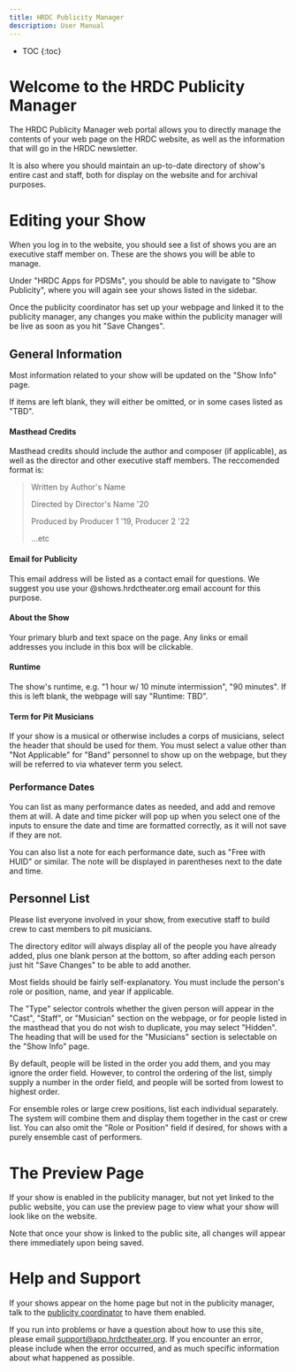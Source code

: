 ```yaml
---
title: HRDC Publicity Manager
description: User Manual
---
```


* TOC
{:toc}

# Welcome to the HRDC Publicity Manager

The HRDC Publicity Manager web portal allows you to directly manage the
contents of your web page on the HRDC website, as well as the information that
will go in the HRDC newsletter.

It is also where you should maintain an up-to-date directory of show's entire
cast and staff, both for display on the website and for archival purposes.

# Editing your Show

When you log in to the website, you should see a list of shows you are an
executive staff member on. These are the shows you will be able to manage.

Under "HRDC Apps for PDSMs", you should be able to navigate to "Show
Publicity", where you will again see your shows listed in the sidebar.

Once the publicity coordinator has set up your webpage and linked it to the
publicity manager, any changes you make within the publicity manager will be
live as soon as you hit "Save Changes".

## General Information

Most information related to your show will be updated on the "Show Info" page.

If items are left blank, they will either be omitted, or in some cases listed
as "TBD".

#### Masthead Credits

Masthead credits should include the author and composer (if applicable), as
well as the director and other executive staff members. The reccomended
format is:

> Written by Author's Name
>
> Directed by Director's Name '20
>
> Produced by Producer 1 '19, Producer 2 '22
>
> ...etc

#### Email for Publicity

This email address will be listed as a contact email for questions. We suggest
you use your @shows.hrdctheater.org email account for this purpose.

#### About the Show

Your primary blurb and text space on the page. Any links or email addresses
you include in this box will be clickable.

#### Runtime

The show's runtime, e.g. "1 hour w/ 10 minute intermission", "90 minutes". If
this is left blank, the webpage will say "Runtime: TBD".

#### Term for Pit Musicians

If your show is a musical or otherwise includes a corps of musicians, select the
header that should be used for them. You must select a value other than "Not
Applicable" for "Band" personnel to show up on the webpage, but they will be
referred to via whatever term you select.

### Performance Dates

You can list as many performance dates as needed, and add and remove them at
will. A date and time picker will pop up when you select one of the inputs to
ensure the date and time are formatted correctly, as it will not save if they
are not.

You can also list a note for each performance date, such as "Free with HUID"
or similar. The note will be displayed in parentheses next to the date and time.

## Personnel List

Please list everyone involved in your show, from executive staff to build crew
to cast members to pit musicians.

The directory editor will always display all of the people you have already
added, plus one blank person at the bottom, so after adding each person just
hit "Save Changes" to be able to add another.

Most fields should be fairly self-explanatory. You must include the person's
role or position, name, and year if applicable.

The "Type" selector controls whether the given person will appear in the "Cast",
"Staff", or "Musician" section on the webpage, or for people listed in the
masthead that you do not wish to duplicate, you may select "Hidden". The heading
that will be used for the "Musicians" section is selectable on the "Show Info"
page.

By default, people will be listed in the order you add them, and you may ignore
the order field. However, to control the ordering of the list, simply supply a
number in the order field, and people will be sorted from lowest to highest
order.

For ensemble roles or large crew positions, list each individual separately. The
system will combine them and display them together in the cast or crew list.
You can also omit the "Role or Position" field if desired, for shows with a
purely ensemble cast of performers.

# The Preview Page

If your show is enabled in the publicity manager, but not yet linked to the
public website, you can use the preview page to view what your show will look
like on the website.

Note that once your show is linked to the public site, all changes will appear
there immediately upon being saved.

# Help and Support

If your shows appear on the home page but not in the publicity manager,
talk to the [publicity coordinator](mailto:publicity@hrdctheater.org) to
have them enabled.

If you run into problems or have a question about how to use this site, please
email [support@app.hrdctheater.org](mailto:support@app.hrdctheater.org). If you
encounter an error, please include when the error occurred, and as much
specific information about what happened as possible.
